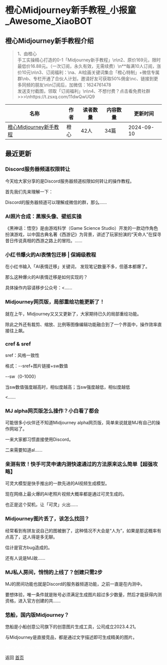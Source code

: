 # 橙心Midjourney新手教程_小报童_Awesome_XiaoBOT

## 橙心Midjourney新手教程介绍
> 1、由橙心  
手工实操精心打造的0-1「Midjourney新手教程」\n\n2、原价169元，限时最低价16.88元。（一次订阅，永久有效，无需续费）\n**每满10人订阅，涨价10元\n\n3、订阅福利：\na、AI绘画关键词集合「橙心特制」+微信专属群\nb、专栏开通了合伙人计划，邀请好友可获取50%佣金\nc、链接到更多同频的朋友\n\n订阅后，加微信：1624761478  
发送支付截图，领取「订阅福利」\n\n4、不想付费？点击看免费社群&gt;&gt;&gt;\nhttps://t.zsxq.com/11dwQwUQ9  
  


|名称|作者|读者数量|内容数量|更新时间|
|---|---|---|---|---|
|[橙心Midjourney新手教程](https://xiaobot.net/p/hello919311?refer=9c3f1c95-a052-465a-9902-f6d75080262a)|橙心|42人|34篇|2024-09-10|

## 最近更新
### Discord服务器频道权限转让

今天给大家分享的是Discord服务器频道权限如何转让的操作教程。

首先我们先来理解一下：

Discord的服务器频道可以理解成微信的群，那么......

### AI照片合成：黑猴头像、壁纸实操

《黑神话：悟空》是由游戏科学（Game Science
Studio）开发的一款动作角色扮演游戏，以中国古典名著《西游记》为背景，讲述了玩家扮演的“天命人”在探寻昔日传说真相的西游之路上的冒险。......

### 小红书爆火的AI表情包迁移 | 保姆级教程

在小红书输入「AI表情迁移」关键词， 发现笔记数量不多，但基本都爆了。

那么这种爆火的AI表情迁移是如何实现的？

具体操作内容请移步公众号：<......

### Midjourney网页版，局部重绘功能更新了！

就在上午，Midjourney又又又更新了，大家期待已久的局部重绘功能。

除此之外还有裁剪、缩放、比例等图像编辑功能融合到了一个界面中，操作效率直接往上飙。

### cref & sref

sref：风格一致性

格式：--sref+图片链接+sw数值

\--sw（0-1000）

当sw数值强度越高时，相似度越高；当sw强度越低，相似度越低

<......

### MJ alpha网页版怎么操作？小白看了都会

可能很多小伙伴还不知道Midjourney alpha网页版，简单来说就是MJ有自己的操作网站了。

一来大家都习惯直接使用Discord。

二来需要知道al......

### 亲测有效！快手可灵申请内测快速通过的方法原来这么简单【超强攻略】

可灵大模型是快手推出的一款先进的AI视频生成模型。

现在网络上最火爆的AI老照片视频大概率都是通过可灵生成的。

也正是这个契机，让「可灵」火出......

### Midjourney图片丢了，该怎么找回？

经常看到有拼友说自己的图被删了，这种情况不大会是“人为”，如果是那这概率有点高了，这人得是多无聊。

估计是官方bug造成的。

还有人说是MJ故......

### MJ私人房间，悄悄的上线了？创建只需2步

MJ的房间功能也就是Discord的服务器频道功能，之前一直是在内测中。

要想体验，唯一条件就是账号必须满足生成图片超过多少数量，然后才能获得内测资格，进入官方创建的共......

### 悠船，国内版Midjourney？

悠船是小船创意公司旗下的创意图片生成工具，公司成立2023.4.21。

与Midjourney是直接竞品，都是通过文字描述即可生成精美的图片。


<a href="https://github.com/Reno9527/awesome-xiaobot" style="color: white; text-decoration: none;">awesome-xiaobot</a>

返回 [首页](../README.md)
